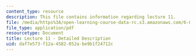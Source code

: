 ```yaml
---
content_type: resource
description: This file contains information regarding lecture 11.
file: /media/https%3A/open-learning-course-data-rc.s3.amazonaws.com/6-851-advanced-data-structures-spring-2012/daf7e573f12a4582052abe9b1f24712c_MIT6_851S12_Lecture11.pdf
file_type: application/pdf
resourcetype: Document
title: Lecture 11 - Detailed Description
uid: daf7e573-f12a-4582-052a-be9b1f24712c
---
```

